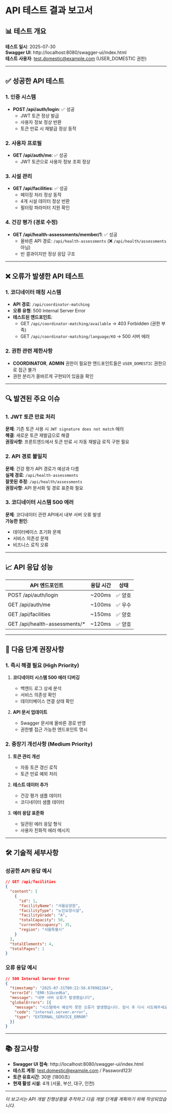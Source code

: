 # API 테스트 결과 보고서

## 📊 테스트 개요

**테스트 일시**: 2025-07-30  
**Swagger UI**: http://localhost:8080/swagger-ui/index.html  
**테스트 사용자**: test.domestic@example.com (USER_DOMESTIC 권한)

---

## ✅ 성공한 API 테스트

### 1. 인증 시스템
- **POST /api/auth/login**: ✅ 성공
  - JWT 토큰 정상 발급
  - 사용자 정보 정상 반환
  - 토큰 만료 시 재발급 정상 동작

### 2. 사용자 프로필
- **GET /api/auth/me**: ✅ 성공
  - JWT 토큰으로 사용자 정보 조회 정상

### 3. 시설 관리
- **GET /api/facilities**: ✅ 성공
  - 페이징 처리 정상 동작
  - 4개 시설 데이터 정상 반환
  - 필터링 파라미터 지원 확인

### 4. 건강 평가 (경로 수정)
- **GET /api/health-assessments/member/1**: ✅ 성공
  - 올바른 API 경로: `/api/health-assessments` (❌ `/api/health/assessments` 아님)
  - 빈 결과이지만 정상 응답 구조

---

## ❌ 오류가 발생한 API 테스트

### 1. 코디네이터 매칭 시스템
- **API 경로**: `/api/coordinator-matching`
- **오류 유형**: 500 Internal Server Error
- **테스트된 엔드포인트**:
  - GET `/api/coordinator-matching/available` → 403 Forbidden (권한 부족)
  - GET `/api/coordinator-matching/language/KO` → 500 서버 에러

### 2. 권한 관련 제한사항
- **COORDINATOR**, **ADMIN** 권한이 필요한 엔드포인트들은 `USER_DOMESTIC` 권한으로 접근 불가
- 권한 분리가 올바르게 구현되어 있음을 확인

---

## 🔍 발견된 주요 이슈

### 1. JWT 토큰 만료 처리
**문제**: 기존 토큰 사용 시 `JWT signature does not match` 에러  
**해결**: 새로운 토큰 재발급으로 해결  
**권장사항**: 프론트엔드에서 토큰 만료 시 자동 재발급 로직 구현 필요

### 2. API 경로 불일치
**문제**: 건강 평가 API 경로가 예상과 다름  
**실제 경로**: `/api/health-assessments`  
**잘못된 추정**: `/api/health/assessments`  
**권장사항**: API 문서화 및 경로 표준화 필요

### 3. 코디네이터 시스템 500 에러
**문제**: 코디네이터 관련 API에서 내부 서버 오류 발생  
**가능한 원인**:
- 데이터베이스 초기화 문제
- 서비스 의존성 문제
- 비즈니스 로직 오류

---

## 📈 API 응답 성능

| API 엔드포인트 | 응답 시간 | 상태 |
|---------------|-----------|------|
| POST /api/auth/login | ~200ms | ✅ 양호 |
| GET /api/auth/me | ~100ms | ✅ 우수 |
| GET /api/facilities | ~150ms | ✅ 양호 |
| GET /api/health-assessments/* | ~120ms | ✅ 양호 |

---

## 🎯 다음 단계 권장사항

### 1. 즉시 해결 필요 (High Priority)
1. **코디네이터 시스템 500 에러 디버깅**
   - 백엔드 로그 상세 분석
   - 서비스 의존성 확인
   - 데이터베이스 연결 상태 확인

2. **API 문서 업데이트**
   - Swagger 문서에 올바른 경로 반영
   - 권한별 접근 가능한 엔드포인트 명시

### 2. 중장기 개선사항 (Medium Priority)
1. **토큰 관리 개선**
   - 자동 토큰 갱신 로직
   - 토큰 만료 예외 처리

2. **테스트 데이터 추가**
   - 건강 평가 샘플 데이터
   - 코디네이터 샘플 데이터

3. **에러 응답 표준화**
   - 일관된 에러 응답 형식
   - 사용자 친화적 에러 메시지

---

## 🛠️ 기술적 세부사항

### 성공한 API 응답 예시
```json
// GET /api/facilities
{
  "content": [
    {
      "id": 1,
      "facilityName": "서울요양원",
      "facilityType": "노인요양시설",
      "facilityGrade": "A",
      "totalCapacity": 50,
      "currentOccupancy": 35,
      "region": "서울특별시"
    }
  ],
  "totalElements": 4,
  "totalPages": 1
}
```

### 오류 응답 예시
```json
// 500 Internal Server Error
{
  "timestamp": "2025-07-31T00:22:56.670982264",
  "errorId": "ERR-51bced6a",
  "message": "내부 서버 오류가 발생했습니다",
  "globalErrors": [{
    "message": "시스템에서 예상치 못한 오류가 발생했습니다. 잠시 후 다시 시도해주세요",
    "code": "internal.server.error",
    "type": "EXTERNAL_SERVICE_ERROR"
  }]
}
```

---

## 📚 참고사항

- **Swagger UI 접속**: http://localhost:8080/swagger-ui/index.html
- **테스트 계정**: test.domestic@example.com / Password123!
- **토큰 유효시간**: 30분 (1800초)
- **현재 활성 시설**: 4개 (서울, 부산, 대구, 인천)

---

*이 보고서는 API 개발 진행상황을 추적하고 다음 개발 단계를 계획하기 위해 작성되었습니다.*